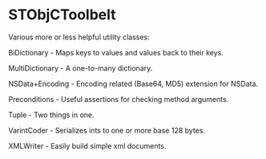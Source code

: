 STObjCToolbelt
==========

Various more or less helpful utility classes:

BiDictionary - Maps keys to values and values back to their keys.

MultiDictionary - A one-to-many dictionary.

NSData+Encoding - Encoding related (Base64, MD5) extension for NSData.

Preconditions - Useful assertions for checking method arguments.

Tuple - Two things in one.

VarintCoder - Serializes ints to one or more base 128 bytes.

XMLWriter - Easily build simple xml documents.
